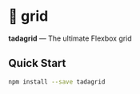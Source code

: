 :tada: grid
======

**tadagrid** &mdash; The ultimate Flexbox grid

## Quick Start

```sh
npm install --save tadagrid
```
